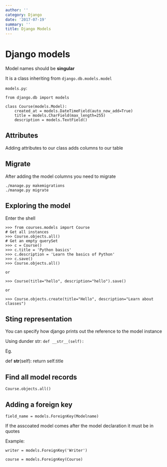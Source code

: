 ```yaml
---
author: ''
category: Django
date: '2017-07-19'
summary: ''
title: Django Models
---
```

# Django models

Model names should be **singular**

It is a class inheriting from `django.db.models.model`

`models.py`:

    from django.db import models

    class Course(models.Model):
        created_at = models.DateTimeField(auto_now_add=True)
        title = models.CharField(max_length=255)
        description = models.TextField()

## Attributes

Adding attributes to our class adds columns to our table

## Migrate

After adding the model columns you need to migrate

    ./manage.py makemigrations
    ./manage.py migrate

## Exploring the model

Enter the shell

    >>> from courses.models import Course
    # Get all instances
    >>> Course.objects.all()
    # Get an empty querySet
    >>> c = Course()
    >>> c.title = 'Python basics'
    >>> c.description = 'Learn the basics of Python'
    >>> c.save()
    >>> Course.objects.all()

    or

    >>> Course(title="hello", description="hello").save()

    or

    >>> Course.objects.create(title="Hello", description="Learn about classes")


## Sting representation

You can specify how django prints out the reference to the model instance

Using dunder str: `def __str__(self):`

Eg.

  def __str__(self):
    return self.title

## Find all model records

    Course.objects.all()

## Adding a foreign key

    field_name = models.ForeignKey(Modelname)

If the asscoated model comes after the model declaration it must be in quotes

Example:

    writer = models.ForeignKey('Writer')

    course = models.ForeignKey(Course)